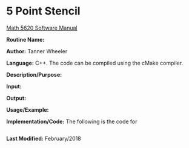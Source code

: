 # 5 Point Stencil

[Math 5620 Software Manual](https://tannerwheeler.github.io/math5620/main)

**Routine Name:** 

**Author:** Tanner Wheeler

**Language:** C++. The code can be compiled using the cMake compiler.

**Description/Purpose:** 

**Input:** 

**Output:** 

**Usage/Example:**

**Implementation/Code:** The following is the code for 
```

```
**Last Modified:** February/2018
